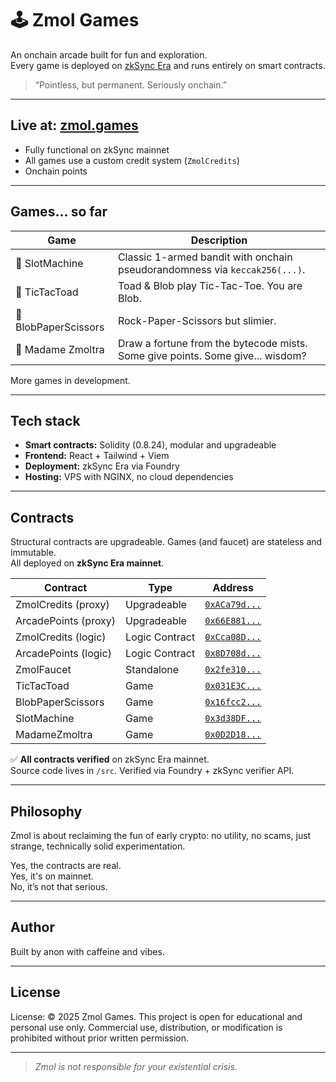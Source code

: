 # 🕹️ Zmol Games

An onchain arcade built for fun and exploration.  
Every game is deployed on [zkSync Era](https://zksync.io) and runs entirely on smart contracts.

> “Pointless, but permanent. Seriously onchain.”  

---

## Live at: [zmol.games](https://zmol.games)

- Fully functional on zkSync mainnet
- All games use a custom credit system (`ZmolCredits`)
- Onchain points 

---

## Games... so far

| Game              | Description                                 |
|------------------|---------------------------------------------|
| 🎰 SlotMachine    | Classic 1-armed bandit with onchain pseudorandomness via `keccak256(...)`.      |
| 🐸 TicTacToad     | Toad & Blob play Tic-Tac-Toe. You are Blob.      |
| 🐙 BlobPaperScissors | Rock-Paper-Scissors but slimier.             |
| 🔮 Madame Zmoltra     | Draw a fortune from the bytecode mists. Some give points. Some give... wisdom? |

More games in development. 

---

## Tech stack

- **Smart contracts:** Solidity (0.8.24), modular and upgradeable
- **Frontend:** React + Tailwind + Viem 
- **Deployment:** zkSync Era via Foundry
- **Hosting:** VPS with NGINX, no cloud dependencies

---

## Contracts

Structural contracts are upgradeable. Games (and faucet) are stateless and immutable.  
All deployed on **zkSync Era mainnet**.

| Contract               | Type           | Address |
|------------------------|----------------|---------|
| ZmolCredits (proxy)    | Upgradeable    | [`0xACa79d...`](https://explorer.zksync.io/address/0xAB78b49d877841f4329591946bD56D98f5879D70) |
| ArcadePoints (proxy)   | Upgradeable    | [`0x66E881...`](https://explorer.zksync.io/address/0x3369558E7F64CBD6634763988B8C318cd232159B) |
| ZmolCredits (logic)    | Logic Contract | [`0xCca08D...`](https://explorer.zksync.io/address/0xCca08DD6b4dcF52E22197690C1FE564fbF5934cE) |
| ArcadePoints (logic)   | Logic Contract | [`0x8D708d...`](https://explorer.zksync.io/address/0x8D708de0aB5d1b4B400af63C0A25cFBf079f7160) |
| ZmolFaucet             | Standalone     | [`0x2fe310...`](https://explorer.zksync.io/address/0x2fe310860c2c563D0fa547B7E7Ea1ECE121FdfE8) |
| TicTacToad             | Game           | [`0x031E3C...`](https://explorer.zksync.io/address/0x031E3C9d486DA871363F154488924273F5192831) |
| BlobPaperScissors      | Game           | [`0x16fcc2...`](https://explorer.zksync.io/address/0x16fcc22aAf285b4731fD189a1C42f55a01bed2a8) |
| SlotMachine            | Game           | [`0x3d38DF...`](https://explorer.zksync.io/address/0x3d38DF5CAb39759aFaf1D135E88091458dcF96f4) |
| MadameZmoltra            | Game           | [`0x0D2D18...`](https://explorer.zksync.io/address/0x0D2D1836677B162BB60C00459B020117383E8AB7) |

✅ **All contracts verified** on zkSync Era mainnet.  
Source code lives in `/src`. Verified via Foundry + zkSync verifier API.

---

## Philosophy

Zmol is about reclaiming the fun of early crypto: no utility, no scams, just strange, technically solid experimentation.

Yes, the contracts are real.  
Yes, it's on mainnet.  
No, it’s not that serious.

---

## Author

Built by anon with caffeine and vibes.

---

## License

License: © 2025 Zmol Games. This project is open for educational and personal use only. Commercial use, distribution, or modification is prohibited without prior written permission.

---

> _Zmol is not responsible for your existential crisis._
